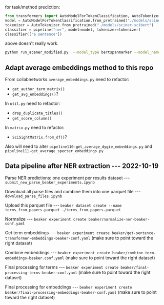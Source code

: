 for task/method prediction:

```python
from transformers import AutoModelForTokenClassification, AutoTokenizer, pipeline
model = AutoModelForTokenClassification.from_pretrained("./models/sciner-scibert")
tokenizer = AutoTokenizer.from_pretrained("./models/sciner-scibert")
classifier = pipeline("ner", model=model, tokenizer=tokenizer)
classifier(["a sentence"])
```

above doesn't really work.

```sh
python run_acener_modified.py  --model_type bertspanmarker --model_name_or_path models/sciner-scibert --do_lower_case --data_dir scierc --learning_rate 2e-5 --num_train_epochs 50 --per_gpu_train_batch_size 8 --per_gpu_eval_batch_size 60 --gradient_accumulation_steps 1 --max_seq_length 256 --max_mention_ori_length 8 --do_eval --eval_all_checkpoints --fp16 --seed 42 --onedropout --lminit --train_file train.json --dev_file dev.json --test_file sample100.json --output_dir models/sciner-scibert --overwrite_output_dir --output_results
```



## Adapt average embeddings method to this repo

From collabnetworks `average_embeddings.py`
need to refactor:
- `get_author_term_matrix()`
- `get_avg_embeddings()`?

In `util.py`
need to refactor:
- `drop_duplicate_titles()`
- `get_score_column()`

In `matrix.py`
need to refactor:
- `SciSightMatrix.from_df()`?

Also will need to alter `pipeline110-get_average_dygie_embeddings.py` and `pipeline111-get_average_specter_embeddings.py`


## Data pipeline after NER extraction --- 2022-10-19

Parse NER predictions: one experiment per results dataset --- `submit_new_parse_beaker_experiments.ipynb`

Download all parse files and combine them into one parquet file --- `download_parse_files.ipynb`

Upload this parquet file --- `beaker dataset create --name terms_from_papers.parquet ./terms_from_papers.parquet`

Normalize --- `beaker experiment create beaker/normalize-ner-beaker-conf.yaml`

Get term embeddings --- `beaker experiment create beaker/get-sentence-transformer-embeddings-beaker-conf.yaml` (make sure to point toward the right dataset)

Combine embeddings --- `beaker experiment create beaker/combine-term-embeddings-beaker.conf.yaml` (make sure to point toward the right dataset)

Final processing for terms --- `beaker experiment create beaker/final-processing-terms-beaker-conf.yaml` (make sure to point toward the right dataset)

Final processing for embeddings --- `beaker experiment create beaker/final-processing-embeddings-beaker-conf.yaml` (make sure to point toward the right dataset)

